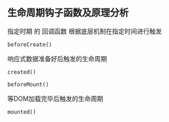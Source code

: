 ##  生命周期钩子函数及原理分析





指定时期 的 回调函数  根据底层机制在指定时间进行触发





`beforeCreate()`



响应式数据准备好后触发的生命周期

`created()`



`beforeMount()`

等DOM加载完毕后触发的生命周期

`mounted()`